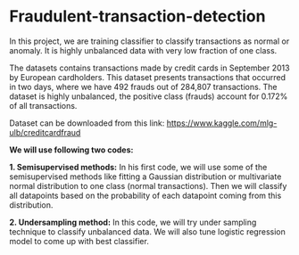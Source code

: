 # Fraudulent-transaction-detection

In this project, we are training classifier to classify transactions as normal or anomaly. It is highly unbalanced data with very low fraction of one class.

The datasets contains transactions made by credit cards in September 2013 by European cardholders. This dataset presents transactions that occurred in two days, where we have 492 frauds out of 284,807 transactions. The dataset is highly unbalanced, the positive class (frauds) account for 0.172% of all transactions.

Dataset can be downloaded from this link:
https://www.kaggle.com/mlg-ulb/creditcardfraud

**We will use following two codes:**

**1. Semisupervised methods:** In his first code, we will use some of the semisupervised methods like fitting a Gaussian distribution or multivariate normal distribution to one class (normal transactions). Then we will classify all datapoints based on the probability of each datapoint coming from this distribution.

**2. Undersampling method:** In this code, we will try under sampling technique to classify unbalanced data. We will also tune logistic regression model to come up with best classifier.


